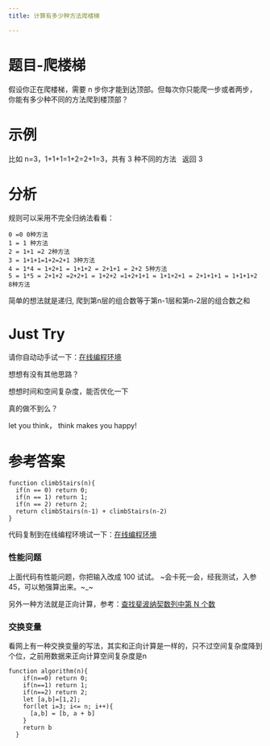 ```yaml
---
title: 计算有多少种方法爬楼梯

---
```

# 题目-爬楼梯

假设你正在爬楼梯，需要 n 步你才能到达顶部。但每次你只能爬一步或者两步，你能有多少种不同的方法爬到楼顶部？

# 示例

比如 n=3，1+1+1=1+2=2+1=3，共有 3 种不同的方法   返回 3

# 分析

规则可以采用不完全归纳法看看：

```
0 =0 0种方法
1 = 1 种方法
2 = 1+1 =2 2种方法
3 = 1+1+1=1+2=2+1 3种方法
4 = 1*4 = 1+2+1 = 1+1+2 = 2+1+1 = 2+2 5种方法
5 = 1*5 = 2+1+2 =2+2+1 = 1+2+2 =1+2+1+1 = 1+1+2+1 = 2+1+1+1 = 1+1+1+2 8种方法
```

简单的想法就是递归, 爬到第n层的组合数等于第n-1层和第n-2层的组合数之和



# Just Try

请你自动动手试一下：[在线编程环境][1]

想想有没有其他思路？

想想时间和空间复杂度，能否优化一下

真的做不到么？

let you think， think makes you happy!



# 参考答案

```
function climbStairs(n){
  if(n == 0) return 0;
  if(n == 1) return 1;
  if(n == 2) return 2;
  return climbStairs(n-1) + climbStairs(n-2)
}
```

代码复制到在线编程环境试一下：[在线编程环境][1]

### 性能问题

上面代码有性能问题，你把输入改成 100 试试。 ~会卡死一会，经我测试，入参45，可以勉强算出来。~_~

另外一种方法就是正向计算，参考：[查找斐波纳契数列中第 N 个数][2]

### 交换变量

看网上有一种交换变量的写法，其实和正向计算是一样的，只不过空间复杂度降到个位，之前用数据来正向计算空间复杂度是n

```
function algorithm(n){
    if(n==0) return 0;
    if(n==1) return 1;
    if(n==2) return 2;
    let [a,b]=[1,2];
    for(let i=3; i<= n; i++){
      [a,b] = [b, a + b]
    }
    return b
  }
```



 [1]: https://www.f2e123.com/code?code=algorithm&pid=4163
 [2]: https://www.f2e123.com/algorithm/4151.html
